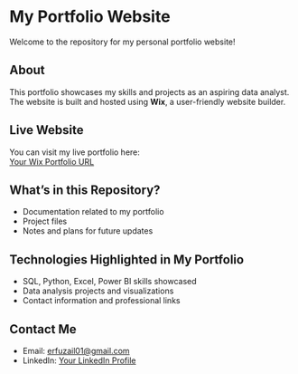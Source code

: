 # My Portfolio Website

Welcome to the repository for my personal portfolio website!

## About

This portfolio showcases my skills and projects as an aspiring data analyst. The website is built and hosted using **Wix**, a user-friendly website builder.

## Live Website

You can visit my live portfolio here:  
[Your Wix Portfolio URL](https://erfuzail01.wixsite.com/analystfuzail)

## What’s in this Repository?

- Documentation related to my portfolio
- Project files
- Notes and plans for future updates

## Technologies Highlighted in My Portfolio

- SQL, Python, Excel, Power BI skills showcased
- Data analysis projects and visualizations
- Contact information and professional links

## Contact Me

- Email: erfuzail01@gmail.com  
- LinkedIn: [Your LinkedIn Profile](https://linkedin.com/in/mohdfuzail3233)  

